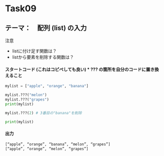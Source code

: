 # Task09
## テーマ：　配列 (list) の入力
注意
- listに付け足す関数は？
- listから要素を削除する関数は？

#### スタートコード (これはコピペしても良い)    *  **???** の箇所を自分のコードに置き換えること
```python
mylist = ["apple", "orange", "banana"]

mylist.???("melon")
mylist.???("grapes")
print(mylist)

mylist.???(2) # 3番目の"banana"を削除

print(mylist)

```

#### 出力
```python
[“apple”, “orange”, “banana”, “melon”, “grapes”]
[“apple”, “orange”, “melon”, “grapes”]
```
